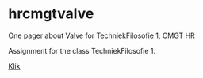 # hrcmgtvalve
One pager about Valve for TechniekFilosofie 1, CMGT HR

Assignment for the class TechniekFilosofie 1.

<a href="https://pimmiii.github.io/hrcmgtvalve/">Klik</a>
